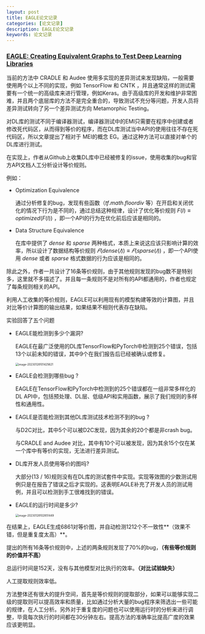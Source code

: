 ```yaml
---
layout: post
title: EAGLE论文记录
categories: [论文记录]
description: EAGLE论文记录
keywords: 论文记录
---
```




### [EAGLE: Creating Equivalent Graphs to Test Deep Learning Libraries][]

当前的方法中 CRADLE 和 Audee 使用多实现的差异测试来发现缺陷，一般需要使用两个以上不同的实现，例如 TensorFlow 和 CNTK ，并且通常这样的测试需要有一个统一的高级库来进行管理，例如Keras。由于高级库的开发和维护非常困难，并且两个底层库的方法不是完全重合的，导致测试不充分等问题，开发人员将差异测试转向了另一个差异测试方向 Metamorphic Testing。

对DL库的测试不同于编译器测试，编译器测试中的EMI只需要在程序中创建或者修改死代码区，从而得到等价的程序，而在DL库测试当中API的使用往往不存在死代码区，所以文章提出了相对于 MEI的概念 EG。通过这种方法可以直接对单个的DL库进行测试。

在实现上，作者从Github上收集DL库中已经被修复的issue，使用收集的bug和官方API文档人工分析设计等价规则。

例如：

* Optimization Equivalence

  通过分析修复的bug，发现有些函数（$tf.math.floordiv$ 等）在开启和关闭优化的情况下行为是不同的，通过总结这种规律，设计了优化等价规则 $F(I)≡optimized(F(I))$ ，即一个API的行为在优化前后应该是相同的。

* Data Structure Equivalence

  在库中提供了 $dense$ 和 $sparse$ 两种格式，本质上来说这应该只影响计算的效率，所以设计了数据结构等价规则 $𝐹 (dense(𝐼)) ≡ 𝐹 (sparse(𝐼))$ ，即一个API使用  $dense$ 或者 $sparse$ 格式数据的行为应该是相同的。

除此之外，作者一共设计了16条等价规则，由于其他规则发现的bug数不是特别多，这里就不多描述了。并且每一条规则不是对所有的API都通用的，作者也规定了每条规则相关的API。

利用人工收集的等价规则，EAGLE可以利用现有的模型构建等效的计算图，并且对比等价计算图的输出结果，如果结果不相则代表存在缺陷。

实验回答了五个问题

* EAGLE能检测到多少个漏洞?

  EAGLE在最广泛使用的DL库TensorFlow和PyTorch中检测到25个错误，包括13个以前未知的错误，其中9个在我们报告后已经被确认或修复。

  <img src="https://ningmo.oss-cn-beijing.aliyuncs.com/img/image-20230128101425621.png" alt="image-20230128101425621" style="zoom: 50%;" />

* EAGLE会检测到哪些bug ?

  EAGLE在TensorFlow和PyTorch中检测到的25个错误都在一组非常多样化的DL API中，包括预处理、DL层、低级API和实用函数，展示了我们规则的多样性和通用性。

* EAGLE是否能检测到其他DL库测试技术检测不到的bug ?

  与D2C对比，其中5个可以被D2C发现，因为其余的20个都是非crash bug。

  与CRADLE and Audee 对比，其中有10个可以被发现，因为其余15个仅在某一个库中有等价的实现，无法进行差异测试。

* DL库开发人员使用等价的图吗?

  大部分(13 / 16)规则没有在DL库的测试套件中实现。实现等效图的少数测试用例只是在报告了错误之后才实现的。这表明EAGLE补充了开发人员的测试用例，并且可以检测到手工很难找到的错误。

* EAGLE的运行时间是多少?

  <img src="https://ningmo.oss-cn-beijing.aliyuncs.com/img/image-20230128102851449.png" alt="image-20230128102851449" style="zoom:50%;" />



在结果上，EAGLE生成6861对等价图，并自动检测1212个不一致性**（效果不错，但是重复度太高）**。

提出的所有16条等价规则中，上述的两条规则发现了70%的bug，**（有些等价规则的价值并不高）**

总运行时间是152天，没有与其他模型对比执行的效率。**（对比试验缺失）**

人工提取规则效率低。



方法整体还有很大的提升空间，首先是等价规则的提取部分，如果可以能够实现二级的提取则可以提高效率和质量，比如通过分析大量的bug程序来筛选出一些可能的规律，在人工分析。另外对于重复度的问题也可以使用运行时的分析来进行调整，毕竟每次执行的时间都在30分钟左右。提高方法的准确率比提高广度的效果应该更明显。



[EAGLE: Creating Equivalent Graphs to Test Deep Learning Libraries]: https://ningmorain.github.io/files/EAGLE.pdf

